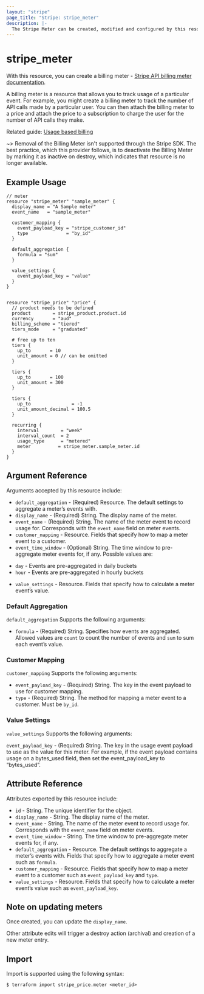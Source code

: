 ```yaml
---
layout: "stripe"
page_title: "Stripe: stripe_meter"
description: |-
  The Stripe Meter can be created, modified and configured by this resource.
---
```


# stripe_meter

With this resource, you can create a billing meter - [Stripe API billing meter documentation](https://docs.stripe.com/api/billing/meter).

A billing meter is a resource that allows you to track usage of a particular event. For example, you might create a billing meter to track the number of API calls made by a particular user. You can then attach the billing meter to a price and attach the price to a subscription to charge the user for the number of API calls they make.

Related guide: [Usage based billing](https://docs.stripe.com/billing/subscriptions/usage-based)

~> Removal of the Billing Meter isn't supported through the Stripe SDK. The best practice, which this provider follows,
is to deactivate the Billing Meter by marking it as inactive on destroy, which indicates that resource is no longer
available.


## Example Usage

```hcl
// meter
resource "stripe_meter" "sample_meter" {
  display_name = "A Sample meter"
  event_name   = "sample_meter"

  customer_mapping {
    event_payload_key = "stripe_customer_id"
    type              = "by_id"
  }

  default_aggregation {
    formula = "sum"
  }

  value_settings {
    event_payload_key = "value"
  }
}


resource "stripe_price" "price" {
  // product needs to be defined
  product        = stripe_product.product.id
  currency       = "aud"
  billing_scheme = "tiered"
  tiers_mode     = "graduated"

  # free up to ten
  tiers {
    up_to       = 10
    unit_amount = 0 // can be omitted
  }

  tiers {
    up_to       = 100
    unit_amount = 300
  }

  tiers {
    up_to               = -1
    unit_amount_decimal = 100.5
  }

  recurring {
    interval        = "week"
    interval_count  = 2
    usage_type      = "metered"
    meter          = stripe_meter.sample_meter.id
  }
}

```

## Argument Reference

Arguments accepted by this resource include:

* `default_aggregation` - (Required) Resource. The default settings to aggregate a meter’s events with.
* `display_name` - (Required) String. The display name of the meter.
* `event_name` - (Required) String. The name of the meter event to record usage for. Corresponds with the `event_name` field on meter events.
* `customer_mapping` - Resource. Fields that specify how to map a meter event to a customer.
* `event_time_window` - (Optional) String. The time window to pre-aggregate meter events for, if any. Possible values are:
 - `day` - Events are pre-aggregated in daily buckets
 - `hour` - Events are pre-aggregated in hourly buckets
* `value_settings` - Resource. Fields that specify how to calculate a meter event’s value.

### Default Aggregation

`default_aggregation` Supports the following arguments:

* `formula` - (Required) String. Specifies how events are aggregated. Allowed values are `count` to count the number of events and `sum` to sum each event’s value.

### Customer Mapping

`customer_mapping` Supports the following arguments:

* `event_payload_key` - (Required) String. The key in the event payload to use for customer mapping.
* `type` - (Required) String. The method for mapping a meter event to a customer. Must be `by_id`.

### Value Settings

`value_settings` Supports the following arguments:

`event_payload_key` - (Required) String. The key in the usage event payload to use as the value for this meter. For example, if the event payload contains usage on a bytes_used field, then set the event_payload_key to “bytes_used”.

## Attribute Reference

Attributes exported by this resource include:

* `id` - String. The unique identifier for the object.
* `display_name` - String. The display name of the meter.
* `event_name` - String. The name of the meter event to record usage for. Corresponds with the `event_name` field on meter events.
* `event_time_window` - String. The time window to pre-aggregate meter events for, if any.
* `default_aggregation` - Resource. The default settings to aggregate a meter’s events with. Fields that specify how to aggregate a meter event such as `formula`.
* `customer_mapping` - Resource. Fields that specify how to map a meter event to a customer such as `event_payload_key` and `type`.
* `value_settings` - Resource. Fields that specify how to calculate a meter event’s value such as `event_payload_key`.

## Note on updating meters

Once created, you can update the `display_name`.

Other attribute edits will trigger a destroy action (archival) and creation of a new meter entry.

## Import

Import is supported using the following syntax:

```shell
$ terraform import stripe_price.meter <meter_id>
```

